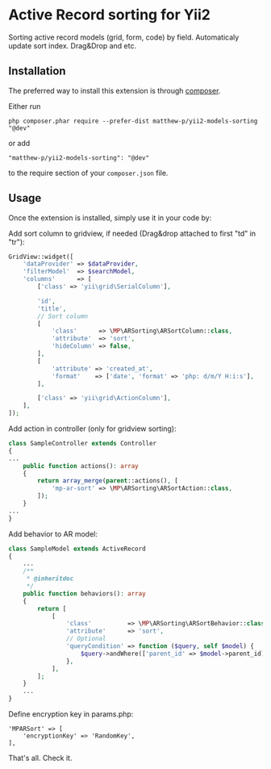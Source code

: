 Active Record sorting for Yii2
===========================
Sorting active record models (grid, form, code) by field.
Automaticaly update sort index. Drag&Drop and etc. 

Installation
------------

The preferred way to install this extension is through [composer](http://getcomposer.org/download/).

Either run

```
php composer.phar require --prefer-dist matthew-p/yii2-models-sorting "@dev"
```

or add

```
"matthew-p/yii2-models-sorting": "@dev"
```

to the require section of your `composer.json` file.

Usage
-----

Once the extension is installed, simply use it in your code by:

Add sort column to gridview, if needed (Drag&drop attached to first "td" in "tr"):
```php
GridView::widget([
    'dataProvider' => $dataProvider,
    'filterModel'  => $searchModel,
    'columns'      => [
        ['class' => 'yii\grid\SerialColumn'],

        'id',
        'title',
        // Sort column
        [
            'class'      => \MP\ARSorting\ARSortColumn::class,
            'attribute'  => 'sort',
            'hideColumn' => false,
        ],
        [
            'attribute' => 'created_at',
            'format'    => ['date', 'format' => 'php: d/m/Y H:i:s'],
        ],

        ['class' => 'yii\grid\ActionColumn'],
    ],
]);
```

Add action in controller (only for gridview sorting):
```php
class SampleController extends Controller
{
...
    public function actions(): array
    {
        return array_merge(parent::actions(), [
            'mp-ar-sort' => \MP\ARSorting\ARSortAction::class,
        ]);
    }
...
}
```

Add behavior to AR model:
```php
class SampleModel extends ActiveRecord
{
    ...
    /**
     * @inheritdoc
     */
    public function behaviors(): array
    {
        return [
            [
                'class'          => \MP\ARSorting\ARSortBehavior::class,
                'attribute'      => 'sort',
                // Optional
                'queryCondition' => function ($query, self $model) {
                    $query->andWhere(['parent_id' => $model->parent_id]);
                },
            ],
        ];
    }
    ...
}
```

Define encryption key in params.php:
```
'MPARSort' => [
    'encryptionKey' => 'RandomKey',
],
```

That's all. Check it.